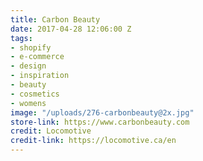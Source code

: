 ```yaml
---
title: Carbon Beauty
date: 2017-04-28 12:06:00 Z
tags:
- shopify
- e-commerce
- design
- inspiration
- beauty
- cosmetics
- womens
image: "/uploads/276-carbonbeauty@2x.jpg"
store-link: https://www.carbonbeauty.com
credit: Locomotive
credit-link: https://locomotive.ca/en
---
```


